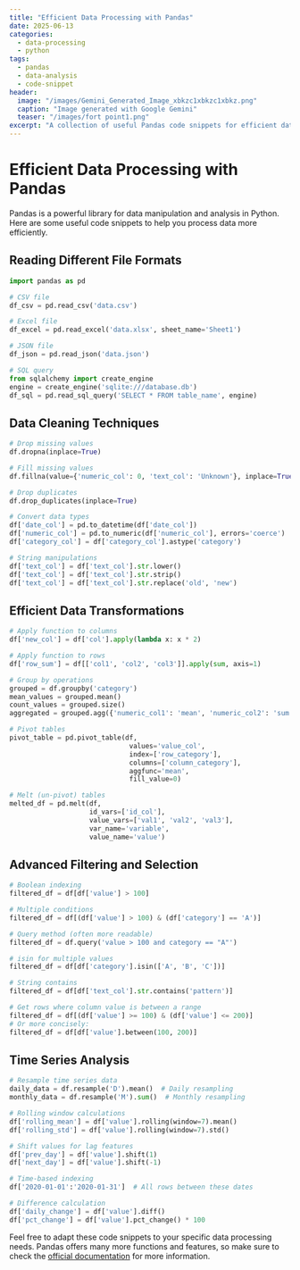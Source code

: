 ```yaml
---
title: "Efficient Data Processing with Pandas"
date: 2025-06-13
categories:
  - data-processing
  - python
tags:
  - pandas
  - data-analysis
  - code-snippet
header:
  image: "/images/Gemini_Generated_Image_xbkzc1xbkzc1xbkz.png"
  caption: "Image generated with Google Gemini"
  teaser: "/images/fort point1.png"
excerpt: "A collection of useful Pandas code snippets for efficient data processing and analysis."
---
```


# Efficient Data Processing with Pandas

Pandas is a powerful library for data manipulation and analysis in Python. Here are some useful code snippets to help you process data more efficiently.

## Reading Different File Formats

```python
import pandas as pd

# CSV file
df_csv = pd.read_csv('data.csv')

# Excel file
df_excel = pd.read_excel('data.xlsx', sheet_name='Sheet1')

# JSON file
df_json = pd.read_json('data.json')

# SQL query
from sqlalchemy import create_engine
engine = create_engine('sqlite:///database.db')
df_sql = pd.read_sql_query('SELECT * FROM table_name', engine)
```

## Data Cleaning Techniques

```python
# Drop missing values
df.dropna(inplace=True)

# Fill missing values
df.fillna(value={'numeric_col': 0, 'text_col': 'Unknown'}, inplace=True)

# Drop duplicates
df.drop_duplicates(inplace=True)

# Convert data types
df['date_col'] = pd.to_datetime(df['date_col'])
df['numeric_col'] = pd.to_numeric(df['numeric_col'], errors='coerce')
df['category_col'] = df['category_col'].astype('category')

# String manipulations
df['text_col'] = df['text_col'].str.lower()
df['text_col'] = df['text_col'].str.strip()
df['text_col'] = df['text_col'].str.replace('old', 'new')
```

## Efficient Data Transformations

```python
# Apply function to columns
df['new_col'] = df['col'].apply(lambda x: x * 2)

# Apply function to rows
df['row_sum'] = df[['col1', 'col2', 'col3']].apply(sum, axis=1)

# Group by operations
grouped = df.groupby('category')
mean_values = grouped.mean()
count_values = grouped.size()
aggregated = grouped.agg({'numeric_col1': 'mean', 'numeric_col2': 'sum', 'text_col': 'count'})

# Pivot tables
pivot_table = pd.pivot_table(df, 
                              values='value_col', 
                              index=['row_category'], 
                              columns=['column_category'], 
                              aggfunc='mean', 
                              fill_value=0)

# Melt (un-pivot) tables
melted_df = pd.melt(df, 
                    id_vars=['id_col'], 
                    value_vars=['val1', 'val2', 'val3'],
                    var_name='variable',
                    value_name='value')
```

## Advanced Filtering and Selection

```python
# Boolean indexing
filtered_df = df[df['value'] > 100]

# Multiple conditions
filtered_df = df[(df['value'] > 100) & (df['category'] == 'A')]

# Query method (often more readable)
filtered_df = df.query('value > 100 and category == "A"')

# isin for multiple values
filtered_df = df[df['category'].isin(['A', 'B', 'C'])]

# String contains
filtered_df = df[df['text_col'].str.contains('pattern')]

# Get rows where column value is between a range
filtered_df = df[(df['value'] >= 100) & (df['value'] <= 200)]
# Or more concisely:
filtered_df = df[df['value'].between(100, 200)]
```

## Time Series Analysis

```python
# Resample time series data
daily_data = df.resample('D').mean()  # Daily resampling
monthly_data = df.resample('M').sum()  # Monthly resampling

# Rolling window calculations
df['rolling_mean'] = df['value'].rolling(window=7).mean()
df['rolling_std'] = df['value'].rolling(window=7).std()

# Shift values for lag features
df['prev_day'] = df['value'].shift(1)
df['next_day'] = df['value'].shift(-1)

# Time-based indexing
df['2020-01-01':'2020-01-31']  # All rows between these dates

# Difference calculation
df['daily_change'] = df['value'].diff()
df['pct_change'] = df['value'].pct_change() * 100
```

Feel free to adapt these code snippets to your specific data processing needs. Pandas offers many more functions and features, so make sure to check the [official documentation](https://pandas.pydata.org/docs/) for more information.
